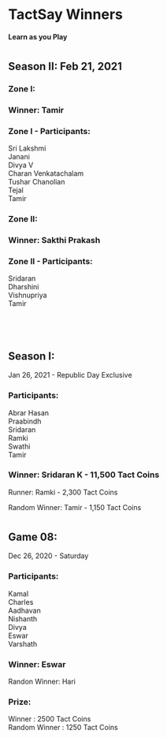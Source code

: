 # TactSay Winners
#### Learn as you Play
#
## Season II: Feb 21, 2021
### Zone I:
### Winner: **Tamir**
### Zone I - Participants:
Sri Lakshmi
\
Janani
\
Divya V
\
Charan Venkatachalam
\
Tushar Chanolian
\
Tejal
\
Tamir

### Zone II:
### Winner: **Sakthi Prakash**
### Zone II - Participants:
Sridaran
\
Dharshini
\
Vishnupriya
\
Tamir
#
​
## Season I:
Jan 26, 2021 - Republic Day Exclusive

### Participants:

Abrar Hasan
\
Praabindh
\
Sridaran
\
Ramki
\
Swathi
\
Tamir

### Winner: Sridaran K - 11,500 Tact Coins

Runner: Ramki - 2,300 Tact Coins

Random Winner: Tamir - 1,150 Tact Coins
#
## Game 08:
Dec 26, 2020 - Saturday

### Participants:
Kamal
\
Charles
\
Aadhavan
\
Nishanth
\
Divya
\
Eswar
\
Varshath

### Winner: Eswar
Randon Winner: Hari

### Prize:
Winner : 2500 Tact Coins\
Random Winner : 1250 Tact Coins